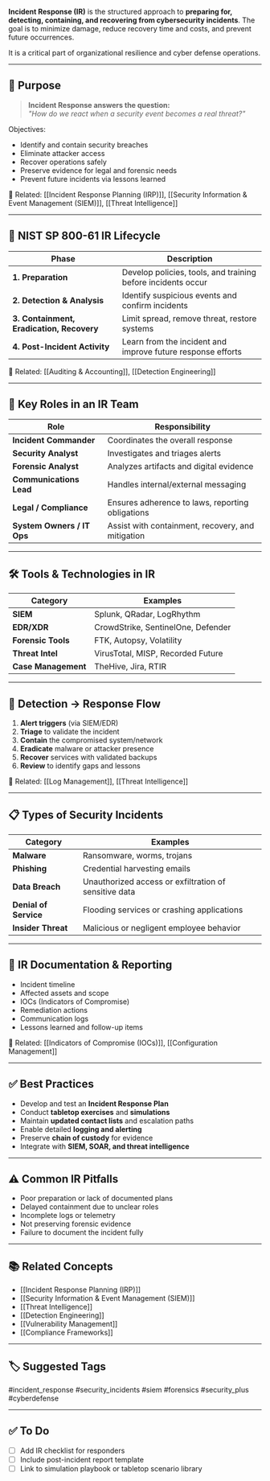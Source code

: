**Incident Response (IR)** is the structured approach to **preparing for, detecting, containing, and recovering from cybersecurity incidents**. The goal is to minimize damage, reduce recovery time and costs, and prevent future occurrences.

It is a critical part of organizational resilience and cyber defense operations.

---

## 🎯 Purpose

> **Incident Response answers the question:**  
> _"How do we react when a security event becomes a real threat?"_

Objectives:
- Identify and contain security breaches
- Eliminate attacker access
- Recover operations safely
- Preserve evidence for legal and forensic needs
- Prevent future incidents via lessons learned

📎 Related: [[Incident Response Planning (IRP)]], [[Security Information & Event Management (SIEM)]], [[Threat Intelligence]]

---

## 🧱 NIST SP 800-61 IR Lifecycle

| Phase                        | Description                                                         |
|-----------------------------|---------------------------------------------------------------------|
| **1. Preparation**           | Develop policies, tools, and training before incidents occur        |
| **2. Detection & Analysis**  | Identify suspicious events and confirm incidents                    |
| **3. Containment, Eradication, Recovery** | Limit spread, remove threat, restore systems         |
| **4. Post-Incident Activity**| Learn from the incident and improve future response efforts         |

📎 Related: [[Auditing & Accounting]], [[Detection Engineering]]

---

## 🧩 Key Roles in an IR Team

| Role                     | Responsibility                                     |
|--------------------------|----------------------------------------------------|
| **Incident Commander**   | Coordinates the overall response                  |
| **Security Analyst**     | Investigates and triages alerts                   |
| **Forensic Analyst**     | Analyzes artifacts and digital evidence           |
| **Communications Lead**  | Handles internal/external messaging               |
| **Legal / Compliance**   | Ensures adherence to laws, reporting obligations  |
| **System Owners / IT Ops**| Assist with containment, recovery, and mitigation|

---

## 🛠 Tools & Technologies in IR

| Category               | Examples                                          |
|------------------------|---------------------------------------------------|
| **SIEM**               | Splunk, QRadar, LogRhythm                         |
| **EDR/XDR**            | CrowdStrike, SentinelOne, Defender                |
| **Forensic Tools**     | FTK, Autopsy, Volatility                         |
| **Threat Intel**       | VirusTotal, MISP, Recorded Future                 |
| **Case Management**    | TheHive, Jira, RTIR                               |

---

## 🔁 Detection → Response Flow

1. **Alert triggers** (via SIEM/EDR)
2. **Triage** to validate the incident
3. **Contain** the compromised system/network
4. **Eradicate** malware or attacker presence
5. **Recover** services with validated backups
6. **Review** to identify gaps and lessons

📎 Related: [[Log Management]], [[Threat Intelligence]]

---

## 📋 Types of Security Incidents

| Category              | Examples                                          |
|------------------------|--------------------------------------------------|
| **Malware**           | Ransomware, worms, trojans                        |
| **Phishing**          | Credential harvesting emails                      |
| **Data Breach**       | Unauthorized access or exfiltration of sensitive data |
| **Denial of Service** | Flooding services or crashing applications        |
| **Insider Threat**    | Malicious or negligent employee behavior          |

---

## 📑 IR Documentation & Reporting

- Incident timeline
- Affected assets and scope
- IOCs (Indicators of Compromise)
- Remediation actions
- Communication logs
- Lessons learned and follow-up items

📎 Related: [[Indicators of Compromise (IOCs)]], [[Configuration Management]]

---

## ✅ Best Practices

- Develop and test an **Incident Response Plan**
- Conduct **tabletop exercises** and **simulations**
- Maintain **updated contact lists** and escalation paths
- Enable detailed **logging and alerting**
- Preserve **chain of custody** for evidence
- Integrate with **SIEM, SOAR, and threat intelligence**

---

## ⚠️ Common IR Pitfalls

- Poor preparation or lack of documented plans
- Delayed containment due to unclear roles
- Incomplete logs or telemetry
- Not preserving forensic evidence
- Failure to document the incident fully

---

## 📚 Related Concepts

- [[Incident Response Planning (IRP)]]
- [[Security Information & Event Management (SIEM)]]
- [[Threat Intelligence]]
- [[Detection Engineering]]
- [[Vulnerability Management]]
- [[Compliance Frameworks]]

---

## 🏷 Suggested Tags

#incident_response #security_incidents #siem #forensics #security_plus #cyberdefense

---

## ✅ To Do

- [ ] Add IR checklist for responders
- [ ] Include post-incident report template
- [ ] Link to simulation playbook or tabletop scenario library
